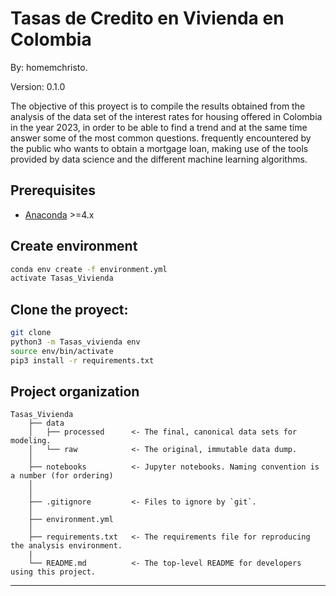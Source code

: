 # Tasas de Credito en Vivienda en Colombia

By: homemchristo.

Version: 0.1.0

The objective of this proyect is to compile the results obtained from the analysis of the data set of the interest rates for housing offered in Colombia in the year 2023, in order to be able to find a trend and at the same time answer some of the most common questions. frequently encountered by the public who wants to obtain a mortgage loan, making use of the tools provided by data science and the different machine learning algorithms.

## Prerequisites

- [Anaconda](https://www.anaconda.com/download/) >=4.x

## Create environment

```bash
conda env create -f environment.yml
activate Tasas_Vivienda
```

## Clone the proyect:

```sh
git clone
python3 -m Tasas_vivienda env
source env/bin/activate
pip3 install -r requirements.txt
```


## Project organization

    Tasas_Vivienda
        ├── data
        │   ├── processed      <- The final, canonical data sets for modeling.
        │   └── raw            <- The original, immutable data dump.
        │
        ├── notebooks          <- Jupyter notebooks. Naming convention is a number (for ordering)
        │                         
        │
        ├── .gitignore         <- Files to ignore by `git`.
        │
        ├── environment.yml    
        │
        ├── requirements.txt   <- The requirements file for reproducing the analysis environment.
        |
        └── README.md          <- The top-level README for developers using this project.

---